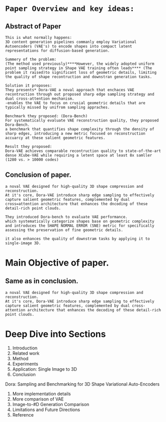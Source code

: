 # `Paper Overview and key ideas:`
## Abstract of Paper
    This is what normally happens:
    3D content generation pipelines commanly employ Variational Autoencoders (VAE's) to encode shapes into compact latent representations for diffusion-based generation.

    Summery of the problem:
    (The method used previously)****However, the widely adopted uniform point sampling strategy in Shape VAE training often leads**** (The problem it raised)to significant loss of geometric details, limiting the quality of shape recontruction and downstran generation tasks. 

    Solution it proposes:
    They presents* Dora-VAE a noval approach that enchaces VAE recontruction through out proposed sharp edge sampling strategy and dual cross-attention mechanism.
    -enables the VAE to focus on crusial geometric details that are typically missed by unifrom sampling appraches.

    Benchmark they proposed: (Dora-Bench)
    For systematically evaluate VAE reconstruction quality, they proposed Dora-Bench. 
    a benchmark that quantifies shape complexity through the density of sharp edges, introducing a new metric focused on reconstruction accuarcy at these salient geometric features.

    Result they proposed:
    Dora-VAE achieves comparable recontruction quality to state-of-the-art dense XCube-VAE while requiring a letent space at least 8x samller (1280 vs. > 10000 codes)

## Conclusion of paper.
    a noval VAE designed for high-quality 3D shape compression and reconstruction. 
    At it's core, Dora-VAE introduce sharp edge sampling to effectively capture salient geometric features, complemented by dual cross=attention architecture that enhances the dncoding of these detail-rich point clouds.

    They introduced Dora-bench to evaluate VAE performance.
    which systematically categorize shapes base on geometric complexity and introduces the SHAPE NORMAL ERROR (SNE) metric for specifically assessing the preservation of fine geometric details.

    it also enhances the quality of downstram tasks by applying it to single-image 3D.

# Main Objective of paper.
## Same as in conclusion.
    a noval VAE designed for high-quality 3D shape compression and reconstruction. 
    At it's core, Dora-VAE introduce sharp edge sampling to effectively capture salient geometric features, complemented by dual cross-attention architecture that enhances the decoding of these detail-rich point clouds.

# Deep Dive into Sections
1. Introduction
2. Related work
3. Method
4. Experiments
5. Application: Single Image to 3D
6. Conclusion

Dora: Sampling and Benchmarking for 3D Shape Variational Auto-Encoders
1. More implementation details
2. More comparison of VAE
3. Image-to-#D Generation Comparison
4. Limitations and Future Directions
5. Reference